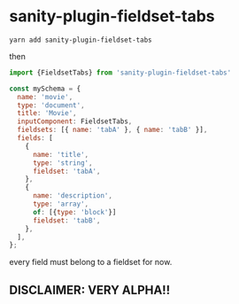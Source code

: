 # sanity-plugin-fieldset-tabs

```
yarn add sanity-plugin-fieldset-tabs
```

then

```js
import {FieldsetTabs} from 'sanity-plugin-fieldset-tabs'

const mySchema = {
  name: 'movie',
  type: 'document',
  title: 'Movie',
  inputComponent: FieldsetTabs,
  fieldsets: [{ name: 'tabA' }, { name: 'tabB' }],
  fields: [
    {
      name: 'title',
      type: 'string',
      fieldset: 'tabA',
    },
    {
      name: 'description',
      type: 'array',
      of: [{type: 'block'}]
      fieldset: 'tabB',
    },
  ],
};
```

every field must belong to a fieldset for now.

## DISCLAIMER: VERY ALPHA!!
